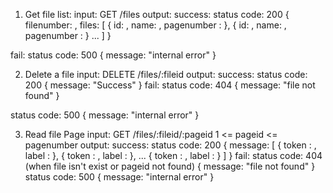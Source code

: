 1. Get file list:
input:
  GET /files
output:
  success:
  status code: 200
  {
    filenumber: <file number>,
    files: [
    {
      id: <file id>,
      name: <file name>,
      pagenumber : <pagenumber>
    },
    {
      id: <file id>,
      name: <file name>,
      pagenumber : <pagenumber>
    }
      ...
    ]
  }

  fail:
  status code: 500
  {
    message: "internal error"
  }

2. Delete a file
input:
  DELETE /files/:fileid
output:
  success:
  status code: 200
  {
    message: "Success"
  }
  fail:
  status code: 404
  {
    message: "file not found"
  }

  status code: 500
  {
    message: "internal error"
  }

3. Read file Page
input:
  GET /files/:fileid/:pageid
   1 <= pageid <= pagenumber
output:
success:
status code: 200
{
  message: [
  {
   token : <token>,
   label : <label>
  },
  {
   token : <token>,
   label : <label>
  },
  ...
  {
   token : <token>,
   label : <label>
  }
  ]
}
fail:
status code: 404 (when file isn't exist or pageid not found)
{
  message: "file not found"
}
status code: 500
{
  message: "internal error"
}
